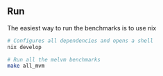 ## Run

The easiest way to run the benchmarks is to use nix

```bash
# Configures all dependencies and opens a shell
nix develop

# Run all the melvm benchmarks
make all_mvm
```
